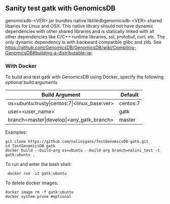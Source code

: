 ## Sanity test gatk with GenomicsDB
genomicsdb-\<VER\>.jar bundles native libtiledbgenomicsdb-\<VER\> shared libaries for Linux and OSX. This native library should not have dynamic dependencies with other shared libraries and is statically linked with all other dependencies like C/C++ runtime libraries, ssl, protobuf, curl, etc. The only dynamic dependency is with backward compatible glibc and zlib. See https://github.com/GenomicsDB/GenomicsDB/wiki/Compiling-GenomicsDB#building-a-distributable-jar.

### With Docker
To build and test gatk with GenomicsDB using Docker, specify the following *optional* build arguments

  | Build Argument | Default |
  | --- | --- |
  | os=ubuntu:trusty\|centos:7\|\<linux_base:ver\> | centos:7 |
  | user=<user_name> | gatk |
  | branch=master\|develop\|<any_gatk_branch> | master |
  
Examples:
```
git clone https://github.com/nalinigans/TestGenomicsDB-gatk.git
cd TestGenomicsDB-gatk
docker build --build-arg os=ubuntu --build-arg branch=nalini_test -t gatk:ubuntu . 
```

To run and enter the bash shell:
```
 docker run -it gatk:ubuntu
```

To delete docker images:
```
docker image rm -f gatk:ubuntu
docker system prune #optional
```



